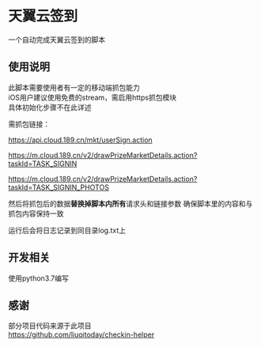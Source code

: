 # 天翼云签到
一个自动完成天翼云签到的脚本
                
        
## 使用说明
此脚本需要使用者有一定的移动端抓包能力  
iOS用户建议使用免费的stream，需启用https抓包模块  
具体初始化步骤不在此详述

需抓包链接：  

https://api.cloud.189.cn/mkt/userSign.action  

https://m.cloud.189.cn/v2/drawPrizeMarketDetails.action?taskId=TASK_SIGNIN 

https://m.cloud.189.cn/v2/drawPrizeMarketDetails.action?taskId=TASK_SIGNIN_PHOTOS 

然后将抓包后的数据**替换掉脚本内所有**请求头和链接参数 确保脚本里的内容和与抓包内容保持一致

运行后会将日志记录到同目录log.txt上
## 开发相关

使用python3.7编写

## 感谢
部分项目代码来源于此项目  
https://github.com/liuqitoday/checkin-helper